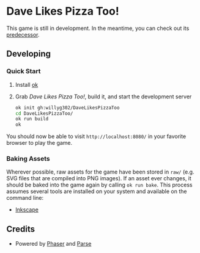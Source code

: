 # Dave Likes Pizza Too!

This game is still in development. In the meantime, you can check out its [predecessor](http://willyg302.github.io/Dave-Likes-Pizza/).

## Developing

### Quick Start

1. Install [ok](https://github.com/willyg302/ok)

2. Grab *Dave Likes Pizza Too!*, build it, and start the development server

   ```bash
   ok init gh:willyg302/DaveLikesPizzaToo
   cd DaveLikesPizzaToo/
   ok run build
   ok
   ```

You should now be able to visit `http://localhost:8080/` in your favorite browser to play the game.

### Baking Assets

Wherever possible, raw assets for the game have been stored in `raw/` (e.g. SVG files that are compiled into PNG images). If an asset ever changes, it should be baked into the game again by calling `ok run bake`. This process assumes several tools are installed on your system and available on the command line:

- [Inkscape](https://inkscape.org/en/)

## Credits

- Powered by [Phaser](https://github.com/photonstorm/phaser) and [Parse](https://parse.com/)
